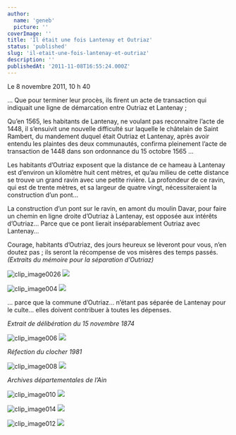 ```yaml
---
author:
  name: 'geneb'
  picture: ''
coverImage: ''
title: 'Il était une fois Lantenay et Outriaz'
status: 'published'
slug: 'il-etait-une-fois-lantenay-et-outriaz'
description: ''
publishedAt: '2011-11-08T16:55:24.000Z'
---
```


Le 8 novembre 2011, 10 h 40

… Que pour terminer leur procès, ils firent un acte de transaction qui indiquait une ligne de démarcation entre Outriaz et Lantenay ;

Qu’en 1565, les habitants de Lantenay, ne voulant pas reconnaitre l’acte de 1448, il s’ensuivit une nouvelle difficulté sur laquelle le châtelain de Saint Rambert, du mandement duquel était Outriaz et Lantenay, après avoir entendu les plaintes des deux communautés, confirma pleinement l’acte de transaction de 1448 dans son ordonnance du 15 octobre 1565 …

Les habitants d’Outriaz exposent que la distance de ce hameau à Lantenay est d’environ un kilomètre huit cent mètres, et qu’au milieu de cette distance se trouve un grand ravin avec une petite rivière. La profondeur de ce ravin, qui est de trente mètres, et sa largeur de quatre vingt, nécessiteraient la construction d’un pont…

La construction d’un pont sur le ravin, en amont du moulin Davar, pour faire un chemin en ligne droite d’Outriaz à Lantenay, est opposée aux intérêts d’Outriaz… Parce que ce pont lierait inséparablement Outriaz avec Lantenay…

Courage, habitants d’Outriaz, des jours heureux se lèveront pour vous, n’en doutez pas ; ils seront la récompense de vos misères des temps passés. *(Extraits du mémoire pour la séparation d’Outriaz)*

![clip_image0026](/img/beguelins/Windows-Live-Writer/lantenay-vu-par_A148/clip_image002_6__thumb.jpg)
![](/img/beguelins/Windows-Live-Writer/lantenay-vu-par_A148/clip_image002_6_.jpg)

![clip_image004](/img/beguelins/Windows-Live-Writer/lantenay-vu-par_A148/clip_image004_thumb.jpg)
![](/img/beguelins/Windows-Live-Writer/lantenay-vu-par_A148/clip_image004_2.jpg)

… parce que la commune d’Outriaz… n’étant pas séparée de Lantenay pour le culte… elles doivent contribuer à toutes les dépenses.

*Extrait de délibération du 15 novembre 1874*

![clip_image006](/img/beguelins/Windows-Live-Writer/lantenay-vu-par_A148/clip_image006_thumb.jpg)
![](/img/beguelins/Windows-Live-Writer/lantenay-vu-par_A148/clip_image006_2.jpg)

*Réfection du clocher 1981*

![clip_image008](/img/beguelins/Windows-Live-Writer/lantenay-vu-par_A148/clip_image008_thumb.jpg)
![](/img/beguelins/Windows-Live-Writer/lantenay-vu-par_A148/clip_image008_2.jpg)

*Archives départementales de l’Ain*

![clip_image010](/img/beguelins/Windows-Live-Writer/lantenay-vu-par_A148/clip_image010_thumb.jpg)
![](/img/beguelins/Windows-Live-Writer/lantenay-vu-par_A148/clip_image010_2.jpg)

![clip_image014](/img/beguelins/Windows-Live-Writer/lantenay-vu-par_A148/clip_image014_thumb.jpg)
![](/img/beguelins/Windows-Live-Writer/lantenay-vu-par_A148/clip_image014_2.jpg)

![clip_image012](/img/beguelins/Windows-Live-Writer/lantenay-vu-par_A148/clip_image012_thumb.jpg)
![](/img/beguelins/Windows-Live-Writer/lantenay-vu-par_A148/clip_image012_2.jpg)
